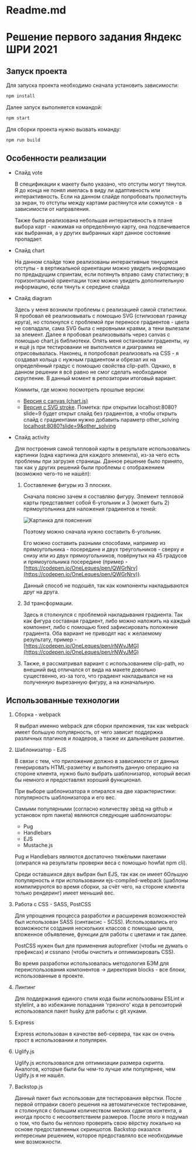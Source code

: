 # Readme.md

# Решение первого задания Яндекс ШРИ 2021

## Запуск проекта

Для запуска проекта необходимо сначала установить зависимости:

```bash
npm install
```

Далее запуск выполняется командой:

```bash
npm start
```

Для сборки проекта нужно вызвать команду:

```bash
npm run build
```

## Особенности реализации

- Слайд vote

    В спецификации к макету было указано, что отступы могут тянутся. Я до конца не понял имелась в виду ли адаптивность или интерактивность. Если на данном слайде попробовать пролистнуть за экран, то отступы между картами растянутся или сожмутся - в зависимости от направления.

    Также была реализована небольшая интерактивность в плане выбора карт - нажимая на определённую карту, она подсвечивается как выбранная, а у других выбранных карт данное состояние пропадает.

- Слайд chart

    На данном слайде тоже реализованы интерактивные тянущиеся отступы - в вертикальной ориентации можно увидеть информацию по предыдущим спринтам, если потянуть вправо саму статистику; в горизонтальной ориентации тоже можно увидеть дополнительную информацию, если тянуть к середине слайда

- Слайд diagram

    Здесь у меня возникли проблемы с реализацией самой статистики. Я пробовал её реализовывать с помощью SVG (стилизовал границу круга), но столкнулся с проблемой при переносе градиентов - цвета не совпадали, сама SVG была с неровными краями, а тени вылезали за элемент. Далее я пробовал реализовывать через canvas с помощью chart.js библиотеки. Опять меня остановили градиенты, ну и ещё js при тестировании не выполнялся и диаграмма не отрисовывалась. Наконец, я попробовал реализовать на CSS - я создавал кольца с нужным градиентом и обрезал их на определённый градус с помощью свойства clip-path. Однако, в данном решении я всё равно не смог сделать необходимое скругление. В данный момент в репозитории итоговый вариант.

    Коммиты, где можно посмотреть прошлые версии:
    * [Версия с canvas (chart.js)](https://github.com/DaniilGorokhov/Yndx-Shri-Stories-1/commit/b87569580a635bbc464effefb7ce36570f2c0009)
    * [Версия с SVG stroke](https://github.com/DaniilGorokhov/Yndx-Shri-Stories-1/tree/c5550746bff44bffb0b9c2f2927787e2eaafb708). Пометка: при открытии localhost:8080?slide=9 будет открыт слайд без градиентов, а чтобы открыть слайд с градиентами нужно добавить параметр other_solving [localhost:8080?slide=9&other_solving](http://localhost:8080?slide=9&other_solving)

- Слайд activity

    Для построения самой тепловой карты в результате использовались картинки (одна картинка для каждого элемента), из-за чего есть проблемы при загрузке страницы. Данное решение было принято, так как у других решений были проблемы с отображением (возможно чего-то не нашёл):

    1. Составление фигуры из 3 плоских.

        Сначала поясню зачем я составляю фигуру. Элемент тепловой карты представляет собой 6-угольник и 3 (может быть 2) прямоугольника для наложения градиентов и теней:

        ![Картинка для пояснения](https://i8.wampi.ru/2021/03/05/DLY_POYSNENIY.png)

        Поэтому можно сначала нужно составить 6-угольник.

        Его можно составить разными способами, например из прямоугольника - посередине и двух треугольников - сверху и снизу или из двух прямоугольников, повёрнутых на 45 градусов и прямоугольника посередине (пример - [https://codepen.io/OneLeques/pen/QWGrNrv](https://codepen.io/OneLeques/pen/QWGrNrv)).

        Данный способ не подошёл, так как компоненты накладываются друг на друга.

    2. 3d трансформации.

        Здесь я столкнулся с проблемой накладывания градиента. Так как фигура составная градиент, либо можно наложить на каждый компонент, либо с помощью fixed зафиксировать положение градиента. Оба вариант не приводят нас к желаемому результату, пример - [https://codepen.io/OneLeques/pen/rNWvJMG](https://codepen.io/OneLeques/pen/rNWvJMG)

    3. Также, я рассматривал вариант с использованием clip-path, но внешний вид отличался от вида на макете довольно существенно, из-за того, что градиент накладывался не на полученную вырезанную фигуру, а на изначальную.

## Использованные технологии

1. Сборка - webpack

    Я выбрал именно webpack для сборки приложения, так как webpack имеет большую популярность, от чего зависит поддержка различных плагинов и лоадеров, а также их дальнейшее развитие.

2. Шаблонизатор - EJS

    В связи с тем, что приложение должно в зависимости от данных генерировать HTML-разметку и выполнять данную операцию на стороне клиента, нужно было выбрать шаблонизатор, который весил бы немного и предоставлял хороший функционал.

    При выборе шаблонизатора я опирался на две характеристики: популярность шаблонизатора и его вес.

    Самыми популярными (согласно количеству звёзд на github и установок npm пакета) являются следующие шаблонизаторы:

    - Pug
    - Handlebars
    - EJS
    - Mustache.js

    Pug и Handlebars являются достаточно тяжёлыми пакетами (опирался на результаты проверки веса с помощью howfat npm cli).

    Среди оставшихся двух выбран был EJS, так как он имеет бОльшую популярность и при использовании ejs-compiled-webpack (шаблоны компилируются во время сборки, за счёт чего, на стороне клиента только рендеринг) имеет меньший вес.

3. Работа с CSS - SASS, PostCSS

    Для упрощения процесса разработки и расширения возможностей был использован SASS (синтаксис - SCSS). Использовались его возможности создания нескольких классов с помощью цикла, вложенное объявление, функции для работы с цветами и так далее.

    PostCSS нужен был для применения autoprefixer (чтобы не думать о префиксах) и cssnano (чтобы очистить и оптимизировать CSS).

    Во время разработки использовалась методология БЭМ для переиспользования компонентов → директория blocks - все блоки, использованные в проекте.

4. Линтинг

    Для поддержания единого стиля кода были использованы ESLint и stylelint, а во избежание попадания 'грязного' кода в репозиторий использовался пакет husky для работы с git хуками.

5. Express

    Express использован в качестве веб-сервера, так как он очень прост в использовании и популярен.

6. Uglify.js

    Uglify.js использовался для оптимизации размера скрипта. Аналогов, которые были бы чем-то лучше или популярнее, чем Uglify.js я не нашёл.

7. Backstop.js

    Данный пакет был использован для тестирования вёрстки. После первой отправки своего решения на автоматическое тестирование, я столкнулся с большим количеством мелких сдвигов контента, а иногда просто с несоответствием размеров. После этого я подумал о том, что было бы неплохо проверять свою вёрстку локально на основе предоставленных скриншотов. Backstop оказался интересным решением, которое предоставляло все необходимые мне возможности.
